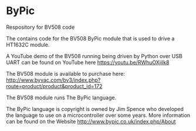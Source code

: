 # ByPic
Respository for BV508 code

The contains code for the BV508 ByPic module that is used to drive a HT1632C module.

A YouTube demo of the BV508 running being driven by Python over USB UART can be found on YouTube here https://youtu.be/RWhuOXjilk8

The BV508 module is available to purchase here: http://www.byvac.com/bv3/index.php?route=product/product&product_id=172

The BV508 module runs The ByPic language.

The ByPic language is copyright is owned by Jim Spence who developed the language to use on a microcontroller over some years.  More information can be found on the Website http://www.bypic.co.uk/index.php/About
